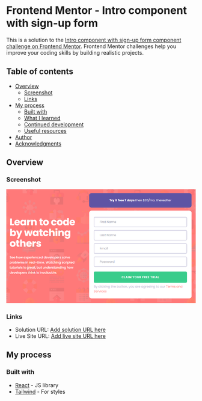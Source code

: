 # Frontend Mentor - Intro component with sign-up form

This is a solution to the [Intro component with sign-up form component challenge on Frontend Mentor](https://www.frontendmentor.io/challenges/intro-component-with-signup-form-5cf91bd49edda32581d28fd1). Frontend Mentor challenges help you improve your coding skills by building realistic projects.

## Table of contents

- [Overview](#overview)
  - [Screenshot](#screenshot)
  - [Links](#links)
- [My process](#my-process)
  - [Built with](#built-with)
  - [What I learned](#what-i-learned)
  - [Continued development](#continued-development)
  - [Useful resources](#useful-resources)
- [Author](#author)
- [Acknowledgments](#acknowledgments)

## Overview

### Screenshot

![](./screenshot.PNG)

### Links

- Solution URL: [Add solution URL here](https://github.com/mehdias63/Intro-Component-With-Signup-Form-Master)
- Live Site URL: [Add live site URL here](https://intro-component-with-signup-form-master-puce-theta.vercel.app)

## My process

### Built with

- [React](https://reactjs.org/) - JS library
- [Tailwind](https://tailwindcss.com/) - For styles
